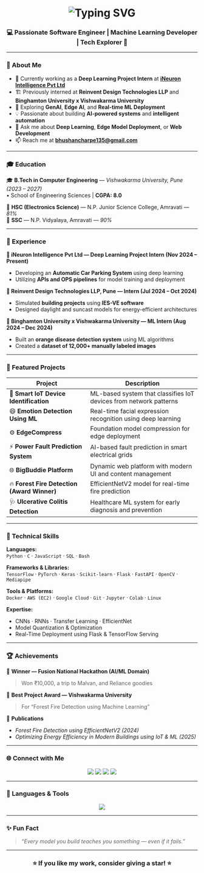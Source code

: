<!-- Gradient Header + Animation -->
<h1 align="center">
  <img src="https://readme-typing-svg.demolab.com?font=Poppins&size=30&duration=3000&pause=1000&color=00C2FF&center=true&vCenter=true&width=600&lines=Hi+%F0%9F%91%8B%2C+I'm+Bhushan+Charpe;AI+%26+ML+Developer+from+India;Deep+Learning+%7C+Edge+AI+%7C+Web+Dev+Enthusiast" alt="Typing SVG" />
</h1>

<h3 align="center">💻 Passionate Software Engineer | Machine Learning Developer | Tech Explorer 🚀</h3>

---

### 🧠 About Me  
- 🌱 Currently working as a **Deep Learning Project Intern** at [**iNeuron Intelligence Pvt Ltd**](https://ineuron.ai)  
- 🏗️ Previously interned at **Reinvent Design Technologies LLP** and **Binghamton University x Vishwakarma University**  
- 🤖 Exploring **GenAI**, **Edge AI**, and **Real-time ML Deployment**  
- 💡 Passionate about building **AI-powered systems** and **intelligent automation**  
- 💬 Ask me about **Deep Learning**, **Edge Model Deployment**, or **Web Development**  
- 📫 Reach me at **bhushancharpe135@gmail.com**

---

### 🎓 Education  

🎓 **B.Tech in Computer Engineering** — *Vishwakarma University, Pune (2023 – 2027)*  
• School of Engineering Sciences | **CGPA: 8.0**

📘 **HSC (Electronics Science)** — N.P. Junior Science College, Amravati — *81%*  
📗 **SSC** — N.P. Vidyalaya, Amravati — *90%*

---

### 💼 Experience  

**🧠 iNeuron Intelligence Pvt Ltd — Deep Learning Project Intern (Nov 2024 – Present)**  
- Developing an **Automatic Car Parking System** using deep learning  
- Utilizing **APIs and OPS pipelines** for model training and deployment  

**🏢 Reinvent Design Technologies LLP, Pune — Intern (Jul 2024 – Oct 2024)**  
- Simulated **building projects** using **IES-VE software**  
- Designed daylight and suncast models for energy-efficient architectures  

**🤖 Binghamton University x Vishwakarma University — ML Intern (Aug 2024 – Dec 2024)**  
- Built an **orange disease detection system** using ML algorithms  
- Created a **dataset of 12,000+ manually labeled images**

---

### 🚀 Featured Projects  

| Project | Description |
|----------|--------------|
| 🧩 **Smart IoT Device Identification** | ML-based system that classifies IoT devices from network patterns |
| 😄 **Emotion Detection Using ML** | Real-time facial expression recognition using deep learning |
| ⚙️ **EdgeCompress** | Foundation model compression for edge deployment |
| ⚡ **Power Fault Prediction System** | AI-based fault prediction in smart electrical grids |
| 🌐 **BigBuddie Platform** | Dynamic web platform with modern UI and content management |
| 🔥 **Forest Fire Detection (Award Winner)** | EfficientNetV2 model for real-time fire prediction |
| 🩺 **Ulcerative Colitis Detection** | Healthcare ML system for early diagnosis and prevention |

---

### 🧠 Technical Skills  

**Languages:**  
`Python` · `C` · `JavaScript` · `SQL` · `Bash`

**Frameworks & Libraries:**  
`TensorFlow` · `PyTorch` · `Keras` · `Scikit-learn` · `Flask` · `FastAPI` · `OpenCV` · `Mediapipe`

**Tools & Platforms:**  
`Docker` · `AWS (EC2)` · `Google Cloud` · `Git` · `Jupyter` · `Colab` · `Linux`

**Expertise:**  
- CNNs · RNNs · Transfer Learning · EfficientNet  
- Model Quantization & Optimization  
- Real-Time Deployment using Flask & TensorFlow Serving  

---

### 🏆 Achievements  

🏅 **Winner — Fusion National Hackathon (AI/ML Domain)**  
> Won ₹10,000, a trip to Malvan, and Reliance goodies  

🥇 **Best Project Award — Vishwakarma University**  
> For “Forest Fire Detection using Machine Learning”  

📘 **Publications**  
- *Forest Fire Detection using EfficientNetV2 (2024)*  
- *Optimizing Energy Efficiency in Modern Buildings using IoT & ML (2025)*  

---

### 🌐 Connect with Me  

<p align="center">
  <a href="mailto:bhushancharpe135@gmail.com"><img src="https://img.shields.io/badge/Gmail-D14836?style=for-the-badge&logo=gmail&logoColor=white" /></a>
  <a href="https://www.linkedin.com/in/bhushancharpe"><img src="https://img.shields.io/badge/LinkedIn-0077B5?style=for-the-badge&logo=linkedin&logoColor=white" /></a>
  <a href="https://www.instagram.com/bhushn.15?igsh=MWhmdDlxYjd0MGJ5bQ=="><img src="https://img.shields.io/badge/Instagram-E4405F?style=for-the-badge&logo=instagram&logoColor=white" /></a>
  <a href="https://github.com/bhushancharpe"><img src="https://img.shields.io/badge/GitHub-181717?style=for-the-badge&logo=github&logoColor=white" /></a>
</p>

---

### 🧰 Languages & Tools  

<p align="center">
  <img src="https://skillicons.dev/icons?i=python,js,c,html,css,flask,fastapi,react,aws,gcp,git,linux,opencv,pytorch,tensorflow,sklearn,docker,mongodb,vscode,github" />
</p>

---

### ✨ Fun Fact  
> *“Every model you build teaches you something — even if it fails.”*  

---

<h3 align="center">⭐ If you like my work, consider giving a star! ⭐</h3>

